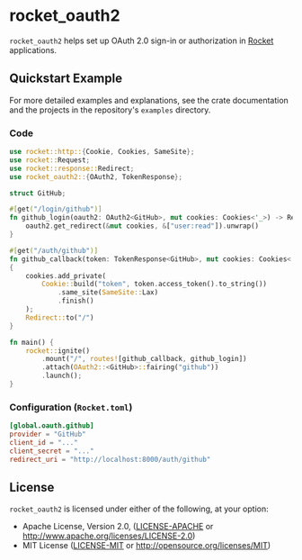 # rocket_oauth2

`rocket_oauth2` helps set up OAuth 2.0 sign-in or authorization in
[Rocket](https://rocket.rs) applications.

## Quickstart Example

For more detailed examples and explanations, see the crate documentation and the
projects in the repository's `examples` directory.

### Code

```rust
use rocket::http::{Cookie, Cookies, SameSite};
use rocket::Request;
use rocket::response::Redirect;
use rocket_oauth2::{OAuth2, TokenResponse};

struct GitHub;

#[get("/login/github")]
fn github_login(oauth2: OAuth2<GitHub>, mut cookies: Cookies<'_>) -> Redirect {
    oauth2.get_redirect(&mut cookies, &["user:read"]).unwrap()
}

#[get("/auth/github")]
fn github_callback(token: TokenResponse<GitHub>, mut cookies: Cookies<'_>) -> Redirect
{
    cookies.add_private(
        Cookie::build("token", token.access_token().to_string())
            .same_site(SameSite::Lax)
            .finish()
    );
    Redirect::to("/")
}

fn main() {
    rocket::ignite()
        .mount("/", routes![github_callback, github_login])
        .attach(OAuth2::<GitHub>::fairing("github"))
        .launch();
}
```

### Configuration (`Rocket.toml`)

```toml
[global.oauth.github]
provider = "GitHub"
client_id = "..."
client_secret = "..."
redirect_uri = "http://localhost:8000/auth/github"
```

## License

`rocket_oauth2` is licensed under either of the following, at your option:

 * Apache License, Version 2.0, ([LICENSE-APACHE](LICENSE-APACHE) or http://www.apache.org/licenses/LICENSE-2.0)
 * MIT License ([LICENSE-MIT](LICENSE-MIT) or http://opensource.org/licenses/MIT)
